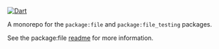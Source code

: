 [![Dart](https://github.com/google/file.dart/actions/workflows/file.yml/badge.svg)](https://github.com/google/file.dart/actions/workflows/file.yml)

A monorepo for the `package:file` and `package:file_testing` packages.

See the package:file
[readme](https://github.com/google/file.dart/tree/master/packages/file) for
more information.
